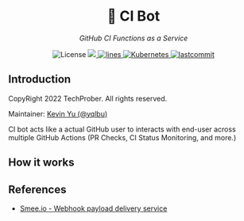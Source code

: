 <h1 align="center">🤖 CI Bot</h1>
<p align="center">
    <em>GitHub CI Functions as a Service</em>
</p>

<p align="center">
    <img src="https://img.shields.io/github/license/TechProber/ci-bot?color=critical" alt="License"/>
    <a href="https://hits.seeyoufarm.com">
      <img src="https://hits.seeyoufarm.com/api/count/incr/badge.svg?url=https%3A%2F%2Fgithub.com%2FTechProber%2Fci-bot&count_bg=%238653DB&title_bg=%23555555&icon=adobefonts.svg&icon_color=%23FFFFFF&title=hits&edge_flat=false"/>
    </a>
    <a href="https://img.shields.io/tokei/lines/github/TechProber/ci-bot?color=orange">
      <img src="https://img.shields.io/tokei/lines/github/TechProber/ci-bot?color=lightgrey" alt="lines">
    </a>
    <a href="https://kubernetes.io/">
        <img src="https://img.shields.io/badge/kubernetes-v1.23.6+k0s.0-navy.svg" alt="Kubernetes"/>
    </a>
    <a href="https://github.com/TechProber/ci-bot">
        <img src="https://img.shields.io/github/last-commit/TechProber/ci-bot" alt="lastcommit"/>
    </a>
</p>

## Introduction

CopyRight 2022 TechProber. All rights reserved.

Maintainer: [ Kevin Yu (@yqlbu) ](https://github.com/yqlbu)

CI bot acts like a actual GitHub user to interacts with end-user across multiple GitHub Actions (PR Checks, CI Status Monitoring, and more.)

## How it works

## References

- [Smee.io - Webhook payload delivery service](https://smee.io)
